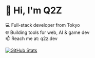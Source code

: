 # 👋 Hi, I'm Q2Z

💻 Full-stack developer from Tokyo  
🌐 Building tools for web, AI & game dev  
📫 Reach me at: q2z.dev

[![GitHub Stats](https://github-readme-stats.vercel.app/api?username=q2z&show_icons=true)](https://github.com/q2z)
